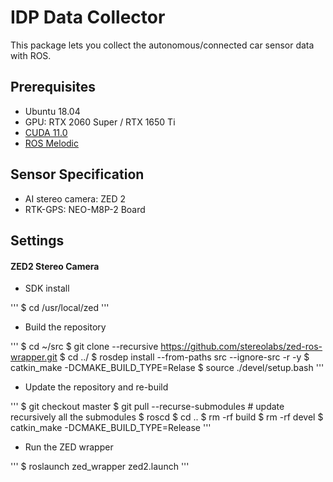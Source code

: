 # IDP Data Collector

This package lets you collect the autonomous/connected car sensor data with ROS.

## Prerequisites

- Ubuntu 18.04
- GPU: RTX 2060 Super / RTX 1650 Ti
- [CUDA 11.0](https://developer.nvidia.com/cuda-downloads)
- [ROS Melodic](http://wiki.ros.org/melodic/Installation/Ubuntu)

## Sensor Specification

- AI stereo camera: ZED 2
- RTK-GPS: NEO-M8P-2 Board

## Settings

#### ZED2 Stereo Camera

- SDK install

'''
$ cd /usr/local/zed
'''

- Build the repository

'''
$ cd ~/src
$ git clone --recursive https://github.com/stereolabs/zed-ros-wrapper.git
$ cd ../
$ rosdep install --from-paths src --ignore-src -r -y
$ catkin_make -DCMAKE_BUILD_TYPE=Relase
$ source ./devel/setup.bash
'''

- Update the repository and re-build

'''
$ git checkout master
$ git pull --recurse-submodules # update recursively all the submodules
$ roscd
$ cd ..
$ rm -rf build
$ rm -rf devel
$ catkin_make -DCMAKE_BUILD_TYPE=Release
'''

- Run the ZED wrapper

'''
$ roslaunch zed_wrapper zed2.launch
'''
